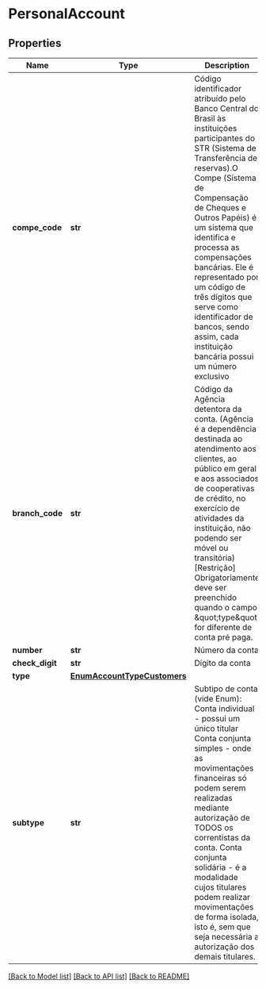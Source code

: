 # PersonalAccount

## Properties
Name | Type | Description | Notes
------------ | ------------- | ------------- | -------------
**compe_code** | **str** | Código identificador atribuído pelo Banco Central do Brasil às instituições participantes do STR (Sistema de Transferência de reservas).O Compe (Sistema de Compensação de Cheques e Outros Papéis) é um sistema que identifica e processa as compensações bancárias. Ele é representado por um código de três dígitos que serve como identificador de bancos, sendo assim, cada instituição bancária possui um número exclusivo | 
**branch_code** | **str** | Código da Agência detentora da conta. (Agência é a dependência destinada ao atendimento aos clientes, ao público em geral e aos associados de cooperativas de crédito, no exercício de atividades da instituição, não podendo ser móvel ou transitória)    [Restrição] Obrigatoriamente deve ser preenchido quando o campo \&quot;type\&quot; for diferente de conta pré paga.  | [optional] 
**number** | **str** | Número da conta  | 
**check_digit** | **str** | Dígito da conta  | 
**type** | [**EnumAccountTypeCustomers**](EnumAccountTypeCustomers.md) |  | 
**subtype** | **str** | Subtipo de conta (vide Enum):  Conta individual - possui um único titular Conta conjunta simples - onde as movimentações financeiras só podem serem realizadas mediante autorização de TODOS os correntistas da conta. Conta conjunta solidária - é a modalidade cujos titulares podem realizar movimentações de forma isolada, isto é, sem que seja necessária a autorização dos demais titulares.  | 

[[Back to Model list]](../README.md#documentation-for-models) [[Back to API list]](../README.md#documentation-for-api-endpoints) [[Back to README]](../README.md)


